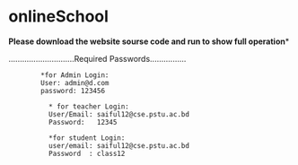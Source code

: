 # onlineSchool

******Please download the website sourse code and run to show full operation*******


.............................Required Passwords................
            
            *for Admin Login:
            User: admin@d.com
            password: 123456
        
              * for teacher Login:
              User/Email: saiful12@cse.pstu.ac.bd
              Password:   12345
              
              *for student Login:
              user/email: saiful12@cse.pstu.ac.bd
              Password  : class12
